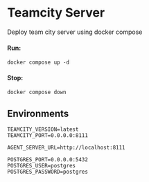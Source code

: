 # Teamcity Server

Deploy team city server using docker compose

#### Run:

```
docker compose up -d
```

#### Stop:

```
docker compose down
```

## Environments

```
TEAMCITY_VERSION=latest
TEAMCITY_PORT=0.0.0.0:8111

AGENT_SERVER_URL=http://localhost:8111

POSTGRES_PORT=0.0.0.0:5432
POSTGRES_USER=postgres
POSTGRES_PASSWORD=postgres
```
